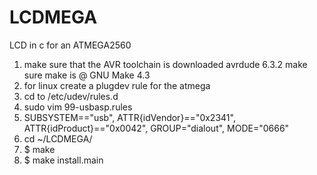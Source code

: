 # LCDMEGA
LCD in c for an ATMEGA2560


1. make sure that the AVR toolchain is downloaded avrdude 6.3.2  make sure make is @ GNU Make 4.3 
2. for linux create a plugdev rule for the atmega
3. cd to /etc/udev/rules.d
4. sudo vim 99-usbasp.rules
5. SUBSYSTEM=="usb", ATTR{idVendor}=="0x2341", ATTR{idProduct}=="0x0042", GROUP="dialout", MODE="0666"
6. cd ~/LCDMEGA/
7. $ make
8. $ make install.main
 
